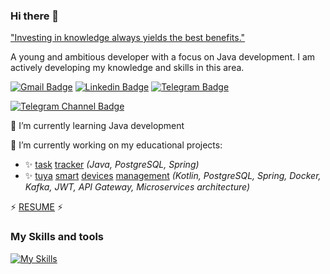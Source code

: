 ### Hi there 👋

["Investing in knowledge always yields the best benefits."](https://t.me/faangjorney)


A young and ambitious developer with a focus on Java development. I am actively developing my knowledge and skills in this area.

[![Gmail Badge](https://img.shields.io/badge/-petrova.vera.ev@gmail.com-c14438?style=flat&logo=Gmail&logoColor=white&link=mailto:petrova.vera.ev@gmail.com)](mailto:petrova.vera.ev@gmail.com)
[![Linkedin Badge](https://img.shields.io/badge/-Vera_Petrova-0072b1?style=flat&logo=Linkedin&logoColor=white&link=https://www.linkedin.com/in/vera-petrova-ev/)](https://www.linkedin.com/in/vera-petrova-ev/)
[![Telegram Badge](https://img.shields.io/badge/-Vera_Petrova-0088cc?style=flat&logo=Telegram&logoColor=white&link=https://t.me/kantarix)](https://t.me/kantarix)

[![Telegram Channel Badge](https://img.shields.io/badge/-Coding_Jorney-0088cc?style=flat&logo=Telegram&logoColor=white&link=https://t.me/faangjorney)](https://t.me/faangjorney)

🌱 I’m currently learning Java development

🔭 I’m currently working on my educational projects:
- ✨ [task](https://github.com/kantarix/task-tracker-api) [tracker](https://github.com/kantarix/task-tracker-ui) _(Java, PostgreSQL, Spring)_
- ✨ [tuya](https://github.com/kantarix/device-service) [smart](https://github.com/kantarix/user-service) [devices](https://github.com/kantarix/home-service) [management](https://github.com/kantarix/api-gateway) _(Kotlin, PostgreSQL, Spring, Docker, Kafka, JWT, API Gateway, Microservices architecture)_

⚡ <a href='https://drive.google.com/file/d/1hd9WBWvFWE5HXouqd9xcXB_XKo13ntTT/view' target=_blank><u>RESUME</u></a> ⚡

### My Skills and tools

[![My Skills](https://skillicons.dev/icons?i=idea,java,kotlin,gradle,spring,hibernate,mysql,postgres,kafka,docker,postman,git&theme=light)](https://skillicons.dev)

